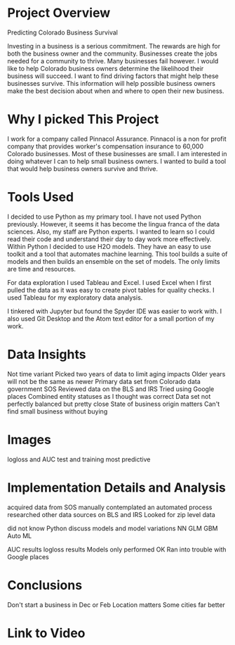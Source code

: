 # Project Overview

Predicting Colorado Business Survival

Investing in a business is a serious commitment. The rewards are high for both the business owner and the community. Businesses create the jobs needed for a community to thrive. Many businesses fail however. I would like to help Colorado business owners determine the likelihood their business will succeed. I want to find driving factors that might help these businesses survive. This information will help possible business owners make the best decision about when and where to open their new business.

# Why I picked This Project
I work for a company called Pinnacol Assurance. Pinnacol is a non for profit company that provides worker's compensation insurance to 60,000 Colorado businesses. Most of these businesses are small. I am interested in doing whatever I can to help small business owners. I wanted to build a tool that would help business owners survive and thrive.

# Tools Used
I decided to use Python as my primary tool. I have not used Python previously. However, it seems it has become the lingua franca of the data sciences. Also, my staff are Python experts. I wanted to learn so I could read their code and understand their day to day work more effectively. Within Python I decided to use H2O models. They have an easy to use toolkit and a tool that automates machine learning. This tool builds a suite of models and then builds an ensemble on the set of models. The only limits are time and resources.

For data exploration I used Tableau and Excel. I used Excel when I first pulled the data as it was easy to create pivot tables for quality checks. I used Tableau for my exploratory data analysis.

I tinkered with Jupyter but found the Spyder IDE was easier to work with. I also used Git Desktop and the Atom text editor for a small portion of my work.

# Data Insights

Not time variant
Picked two years of data to limit aging impacts
Older years will not be the same as newer
Primary data set from Colorado data government SOS
Reviewed data on the BLS and IRS
Tried using Google places
Combined entity statuses as I thought was correct
Data set not perfectly balanced but pretty close
State of business origin matters
Can't find small business without buying

# Images
logloss and AUC
test and training
most predictive

# Implementation Details and Analysis
acquired data from SOS manually
  contemplated an automated process
researched other data sources on BLS and IRS
Looked for zip level data


did not know Python
discuss models and model variations
NN
GLM
GBM
Auto ML


AUC results
logloss results
Models only performed OK
Ran into trouble with Google places


# Conclusions
Don't start a business in Dec or Feb
Location matters
Some cities far better


# Link to Video

